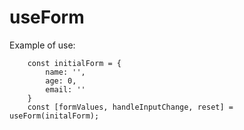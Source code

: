 # useForm

Example of use:

```
    const initialForm = {
        name: '',
        age: 0,
        email: ''
    }
    const [formValues, handleInputChange, reset] = useForm(initalForm);
```